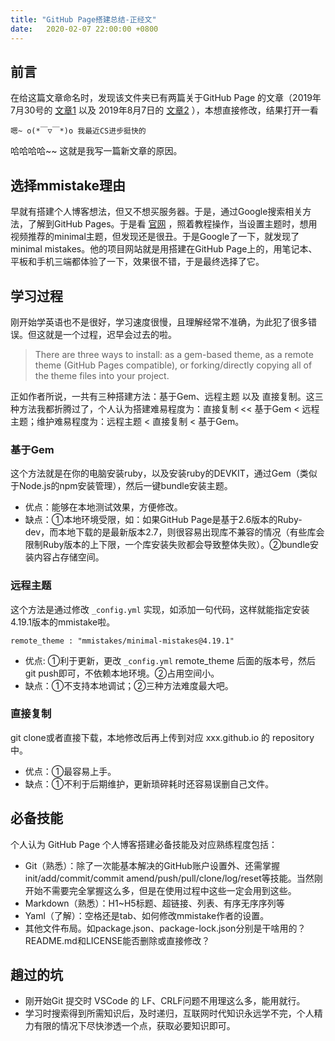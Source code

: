 ```yaml
---
title: "GitHub Page搭建总结-正经文"
date:   2020-02-07 22:00:00 +0800
---
```


## 前言

在给这篇文章命名时，发现该文件夹已有两篇关于GitHub Page 的文章（2019年7月30号的 [文章1](../githubpage_build) 以及 2019年8月7日的 [文章2](../githubpage_review) ），本想直接修改，结果打开一看

`嗯~ o(*￣▽￣*)o 我最近CS进步挺快的`

哈哈哈哈~~ 这就是我写一篇新文章的原因。

## 选择mmistake理由
早就有搭建个人博客想法，但又不想买服务器。于是，通过Google搜索相关方法，了解到GitHub Pages。于是看 [官网](https://pages.github.com/) ，照着教程操作，当设置主题时，想用视频推荐的minimal主题，但发现还是很丑。于是Google了一下，就发现了minimal mistakes。他的项目网站就是用搭建在GitHub Page上的，用笔记本、平板和手机三端都体验了一下，效果很不错，于是最终选择了它。

## 学习过程
刚开始学英语也不是很好，学习速度很慢，且理解经常不准确，为此犯了很多错误。但这就是一个过程，迟早会过去的啦。

> There are three ways to install: as a gem-based theme, as a remote theme (GitHub Pages compatible), or forking/directly copying all of the theme files into your project.

正如作者所说，一共有三种搭建方法：基于Gem、远程主题 以及 直接复制。这三种方法我都折腾过了，个人认为搭建难易程度为：直接复制 << 基于Gem < 远程主题；维护难易程度为：远程主题 < 直接复制 < 基于Gem。

### 基于Gem
这个方法就是在你的电脑安装ruby，以及安装ruby的DEVKIT，通过Gem（类似于Node.js的npm安装管理），然后一键bundle安装主题。

- 优点：能够在本地测试效果，方便修改。
- 缺点：①本地环境受限，如：如果GitHub Page是基于2.6版本的Ruby-dev，而本地下载的是最新版本2.7，则很容易出现库不兼容的情况（有些库会限制Ruby版本的上下限，一个库安装失败都会导致整体失败）。②bundle安装内容占存储空间。

### 远程主题
这个方法是通过修改 `_config.yml` 实现，如添加一句代码，这样就能指定安装4.19.1版本的mmistake啦。

```
remote_theme : "mmistakes/minimal-mistakes@4.19.1"
```

- 优点: ①利于更新，更改 `_config.yml` remote_theme 后面的版本号，然后git push即可，不依赖本地环境。②占用空间小。
- 缺点：①不支持本地调试；②三种方法难度最大吧。

### 直接复制
git clone或者直接下载，本地修改后再上传到对应 xxx.github.io 的 repository 中。

- 优点：①最容易上手。
- 缺点：①不利于后期维护，更新琐碎耗时还容易误删自己文件。

## 必备技能
个人认为 GitHub Page 个人博客搭建必备技能及对应熟练程度包括：
- Git（熟悉）：除了一次能基本解决的GitHub账户设置外、还需掌握init/add/commit/commit amend/push/pull/clone/log/reset等技能。当然刚开始不需要完全掌握这么多，但是在使用过程中这些一定会用到这些。
- Markdown（熟悉）：H1~H5标题、超链接、列表、有序无序序列等
- Yaml（了解）：空格还是tab、如何修改mmistake作者的设置。
- 其他文件布局。如package.json、package-lock.json分别是干啥用的？README.md和LICENSE能否删除或直接修改？

## 趟过的坑
- 刚开始Git 提交时 VSCode 的 LF、CRLF问题不用理这么多，能用就行。
- 学习时搜索得到所需知识后，及时递归，互联网时代知识永远学不完，个人精力有限的情况下尽快渗透一个点，获取必要知识即可。 